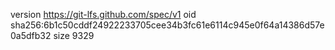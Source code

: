 version https://git-lfs.github.com/spec/v1
oid sha256:6b1c50cddf24922233705cee34b3fc61e6114c945e0f64a14386d57e0a5dfb32
size 9329
